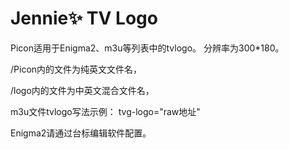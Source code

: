 # Jennie✨ TV Logo
Picon适用于Enigma2、m3u等列表中的tvlogo。
分辨率为300*180。

/Picon内的文件为纯英文文件名，

/logo内的文件为中英文混合文件名，

m3u文件tvlogo写法示例：
tvg-logo="raw地址"

Enigma2请通过台标编辑软件配置。
